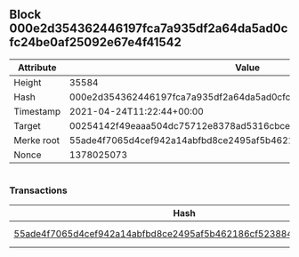 ## Block 000e2d354362446197fca7a935df2a64da5ad0cfc24be0af25092e67e4f41542

Attribute | Value
--- | ---
Height | 35584
Hash | 000e2d354362446197fca7a935df2a64da5ad0cfc24be0af25092e67e4f41542
Timestamp | 2021-04-24T11:22:44+00:00
Target | 00254142f49eaaa504dc75712e8378ad5316cbcead634704b3734b6271167cc4
Merke root | 55ade4f7065d4cef942a14abfbd8ce2495af5b462186cf5238840f7adf402a8d
Nonce | 1378025073

```

```

### Transactions

Hash | Amount
--- | ---
[55ade4f7065d4cef942a14abfbd8ce2495af5b462186cf5238840f7adf402a8d](55ade4f7065d4cef942a14abfbd8ce2495af5b462186cf5238840f7adf402a8d.md) | 10.00000000 SKEPTI 
